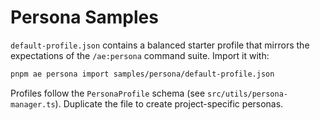 # Persona Samples

`default-profile.json` contains a balanced starter profile that mirrors the expectations of the `/ae:persona` command suite. Import it with:

```bash
pnpm ae persona import samples/persona/default-profile.json
```

Profiles follow the `PersonaProfile` schema (see `src/utils/persona-manager.ts`). Duplicate the file to create project-specific personas.
